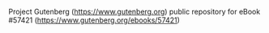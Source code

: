 Project Gutenberg (https://www.gutenberg.org) public repository for
eBook #57421 (https://www.gutenberg.org/ebooks/57421)
